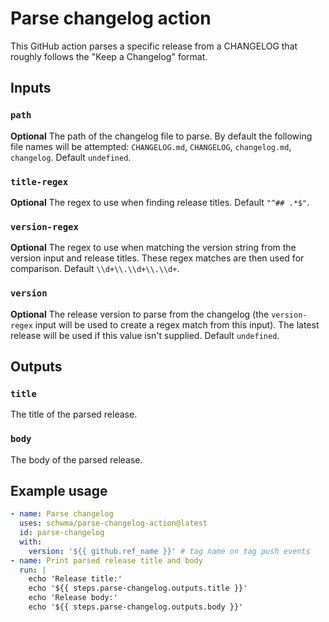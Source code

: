 # Parse changelog action

This GitHub action parses a specific release from a CHANGELOG that roughly follows the "Keep a Changelog" format.

## Inputs

### `path`

**Optional** The path of the changelog file to parse. By default the following file names will be attempted: `CHANGELOG.md`, `CHANGELOG`, `changelog.md`, `changelog`. Default `undefined`.

### `title-regex`

**Optional** The regex to use when finding release titles. Default `"^## .*$"`.

### `version-regex`

**Optional** The regex to use when matching the version string from the version input and release titles. These regex matches are then used for comparison. Default `\\d+\\.\\d+\\.\\d+`.

### `version`

**Optional** The release version to parse from the changelog (the `version-regex` input will be used to create a regex match from this input). The latest release will be used if this value isn't supplied. Default `undefined`.

## Outputs

### `title`

The title of the parsed release.

### `body`

The body of the parsed release.

## Example usage

```yaml
- name: Parse changelog
  uses: schwma/parse-changelog-action@latest
  id: parse-changelog
  with:
    version: '${{ github.ref_name }}' # tag name on tag push events
- name: Print parsed release title and body
  run: |
    echo 'Release title:'
    echo '${{ steps.parse-changelog.outputs.title }}'
    echo 'Release body:'
    echo '${{ steps.parse-changelog.outputs.body }}'
```